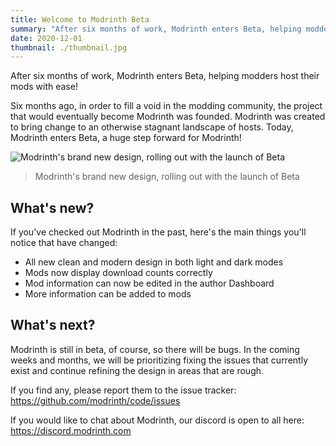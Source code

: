 ```yaml
---
title: Welcome to Modrinth Beta
summary: "After six months of work, Modrinth enters Beta, helping modders host their mods with ease!"
date: 2020-12-01
thumbnail: ./thumbnail.jpg
---
```


After six months of work, Modrinth enters Beta, helping modders host their mods with ease!

Six months ago, in order to fill a void in the modding community, the project that would eventually become Modrinth was founded. Modrinth was created to bring change to an otherwise stagnant landscape of hosts. Today, Modrinth enters Beta, a huge step forward for Modrinth!

![Modrinth's brand new design, rolling out with the launch of Beta](./new-design.jpg)

> Modrinth's brand new design, rolling out with the launch of Beta

## What's new?

If you've checked out Modrinth in the past, here's the main things you'll notice that have changed:

- All new clean and modern design in both light and dark modes
- Mods now display download counts correctly
- Mod information can now be edited in the author Dashboard
- More information can be added to mods

## What's next?

Modrinth is still in beta, of course, so there will be bugs. In the coming weeks and months, we will be prioritizing fixing the issues that currently exist and continue refining the design in areas that are rough.

If you find any, please report them to the issue tracker: https://github.com/modrinth/code/issues

If you would like to chat about Modrinth, our discord is open to all here: https://discord.modrinth.com

